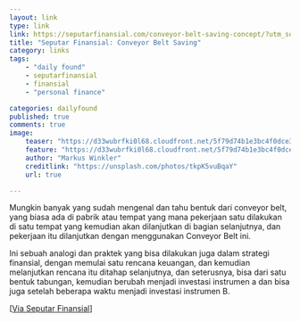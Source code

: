 ```yaml
---
layout: link
type: link
link: https://seputarfinansial.com/conveyor-belt-saving-concept/?utm_source=dedenf.com
title: "Seputar Finansial: Conveyor Belt Saving"
category: links
tags: 
    - "daily found"
    - seputarfinansial
    - finansial
    - "personal finance"

categories: dailyfound
published: true
comments: true
image:
    teaser: "https://d33wubrfki0l68.cloudfront.net/5f79d74b1e3bc4f0dce334e57e78f114ee87eddc/24445/images/posts/markus-winkler-tkpk5vubqay-unsplash.jpg"
    feature: "https://d33wubrfki0l68.cloudfront.net/5f79d74b1e3bc4f0dce334e57e78f114ee87eddc/24445/images/posts/markus-winkler-tkpk5vubqay-unsplash.jpg"
    author: "Markus Winkler"
    creditlink: "https://unsplash.com/photos/tkpK5vuBqaY"
    url: true

---
```


Mungkin banyak yang sudah mengenal dan tahu bentuk dari conveyor belt, yang biasa ada di pabrik atau tempat yang mana pekerjaan satu dilakukan di satu tempat yang kemudian akan dilanjutkan di bagian selanjutnya, dan pekerjaan itu dilanjutkan dengan menggunakan Conveyor Belt ini.

Ini sebuah analogi dan praktek yang bisa dilakukan juga dalam strategi finansial, dengan memulai satu rencana keuangan, dan kemudian melanjutkan rencana itu ditahap selanjutnya, dan seterusnya, bisa dari satu bentuk tabungan, kemudian berubah menjadi investasi instrumen a dan bisa juga setelah beberapa waktu menjadi investasi instrumen B.


[[Via Seputar Finansial](https://seputarfinansial.com/conveyor-belt-saving-concept/)]